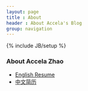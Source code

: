 ```yaml
---
layout: page
title : About
header : About Accela's Blog 
group: navigation
---
```


{% include JB/setup %}

### About Accela Zhao

* [English Resume](assets/resume/resume-en.pdf)
* [中文简历](assets/resume/resume-cn.pdf)
